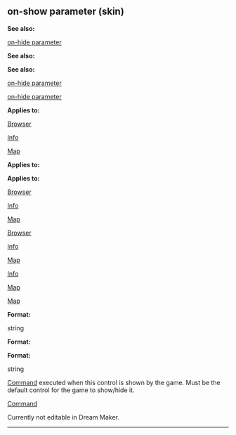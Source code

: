 

 on-show parameter (skin)
--------------------------




**See also:** 


[on-hide parameter](#/{skin}/param/on-hide) 



**See also:** 

**See also:**

[on-hide parameter](#/{skin}/param/on-hide) 

[on-hide parameter](#/{skin}/param/on-hide)


**Applies to:** 


[Browser](#/{skin}/control/browser) 

[Info](#/{skin}/control/info) 

[Map](#/{skin}/control/map) 





**Applies to:** 

**Applies to:**

[Browser](#/{skin}/control/browser) 

[Info](#/{skin}/control/info) 

[Map](#/{skin}/control/map) 



[Browser](#/{skin}/control/browser)

[Info](#/{skin}/control/info) 

[Map](#/{skin}/control/map) 


[Info](#/{skin}/control/info)

[Map](#/{skin}/control/map) 

[Map](#/{skin}/control/map)


**Format:** 


 string
 


**Format:** 

**Format:**

 string


[Command](#/{skin}/commands) 
 executed when this control is shown by the game. Must be the default control for the game to show/hide it.



[Command](#/{skin}/commands)

 Currently not editable in Dream Maker.





---


